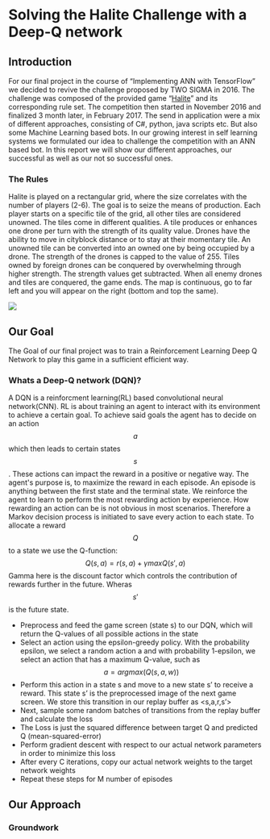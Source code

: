 
# Solving the Halite Challenge with a Deep-Q network


## Introduction

For our final project in the course of “Implementing ANN with TensorFlow” we decided to revive the challenge proposed by TWO SIGMA in 2016. The challenge was composed of the provided game “[Halite](https://2016.halite.io/index.html)” and its corresponding rule set. The competition then started in November 2016 and finalized 3 month later, in February 2017. The send in application were a mix of different approaches, consisting of C#, python, java scripts etc. But also some Machine Learning based bots. In our growing interest in self learning systems we formulated our idea to challenge the competition with an ANN based bot. In this report we will show our different approaches, our successful as well as our not so successful ones.

### The Rules

Halite is played on a rectangular grid, where the size correlates with the number of players (2-6). The goal is to seize the means of production. Each player starts on a specific tile of the grid, all other tiles are considered unowned. The tiles come in different qualities. A tile produces or enhances one drone per turn with the strength of its quality value. Drones have the ability to move in cityblock distance or to stay at their momentary tile. An unowned tile can be converted into an owned one by being occupied by a drone. The strength of the drones is capped to the value of 255. Tiles owned by foreign drones can be conquered by overwhelming through higher strength. The strength values get subtracted. When all enemy drones and tiles are conquered, the game ends. The map is continuous, go to far left and you will appear on the right (bottom and top the same).

![](halite_gif.gif)

## Our Goal

The Goal of our final project was to train a Reinforcement Learning Deep Q Network to play this game in a sufficient efficient way.

### Whats a Deep-Q network (DQN)?

A DQN is a reinforcment learning(RL) based convolutional neural network(CNN). RL is about training an agent to interact with its environment to achieve a certain goal. To achieve said goals the agent has to decide on an action $$a$$ which then leads to certain states $$s$$. These actions can impact the reward in a positive or negative way. The agent's purpose is, to maximize the reward in each episode. An episode is anything between the first state and the terminal state. We reinforce the agent to learn to perform the most rewarding action by experience. How rewarding an action can be is not obvious in most scenarios. Therefore a Markov decision process is initiated to save every action to each state. To allocate a reward $$Q$$ to a state we use the Q-function: $$Q(s,a)= r(s,a) + \gamma  max  Q(s',a)$$ 
Gamma here is the discount factor which controls the contribution of rewards further in the future. Wheras $$s'$$ is the future state.

* Preprocess and feed the game screen (state s) to our DQN, which will return the Q-values of all possible actions in the state
* Select an action using the epsilon-greedy policy. With the probability epsilon, we select a random action a and with probability 1-epsilon, we select an action that has a maximum Q-value, such as $$a = argmax(Q(s,a,w))$$
* Perform this action in a state s and move to a new state s’ to receive a reward. This state s’ is the preprocessed image of the next game screen. We store this transition in our replay buffer as <s,a,r,s’>
* Next, sample some random batches of transitions from the replay buffer and calculate the loss
* The Loss is just the squared difference between target Q and predicted Q (mean-squared-error)
* Perform gradient descent with respect to our actual network parameters in order to minimize this loss
* After every C iterations, copy our actual network weights to the target network weights
* Repeat these steps for M number of episodes



## Our Approach

### Groundwork